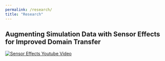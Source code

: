 ```yaml
---
permalink: /research/
title: "Research"
---
```


## Augmenting Simulation Data with Sensor Effects for Improved Domain Transfer
[![Sensor Effects Youtube Video](https://img.youtube.com/vi/FZpD4aiO_rk/0.jpg)](https://www.youtube.com/watch?v=FZpD4aiO_rk)